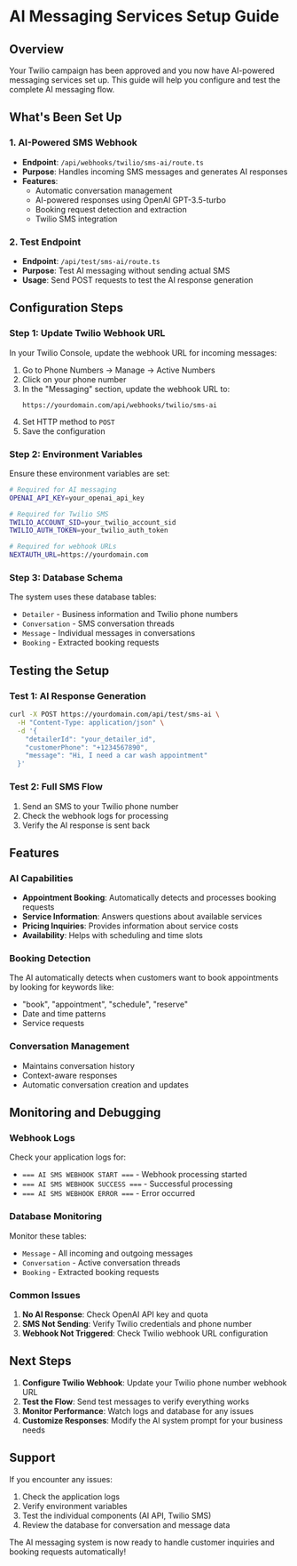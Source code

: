 # AI Messaging Services Setup Guide

## Overview
Your Twilio campaign has been approved and you now have AI-powered messaging services set up. This guide will help you configure and test the complete AI messaging flow.

## What's Been Set Up

### 1. AI-Powered SMS Webhook
- **Endpoint**: `/api/webhooks/twilio/sms-ai/route.ts`
- **Purpose**: Handles incoming SMS messages and generates AI responses
- **Features**:
  - Automatic conversation management
  - AI-powered responses using OpenAI GPT-3.5-turbo
  - Booking request detection and extraction
  - Twilio SMS integration

### 2. Test Endpoint
- **Endpoint**: `/api/test/sms-ai/route.ts`
- **Purpose**: Test AI messaging without sending actual SMS
- **Usage**: Send POST requests to test the AI response generation

## Configuration Steps

### Step 1: Update Twilio Webhook URL
In your Twilio Console, update the webhook URL for incoming messages:

1. Go to Phone Numbers → Manage → Active Numbers
2. Click on your phone number
3. In the "Messaging" section, update the webhook URL to:
   ```
   https://yourdomain.com/api/webhooks/twilio/sms-ai
   ```
4. Set HTTP method to `POST`
5. Save the configuration

### Step 2: Environment Variables
Ensure these environment variables are set:

```bash
# Required for AI messaging
OPENAI_API_KEY=your_openai_api_key

# Required for Twilio SMS
TWILIO_ACCOUNT_SID=your_twilio_account_sid
TWILIO_AUTH_TOKEN=your_twilio_auth_token

# Required for webhook URLs
NEXTAUTH_URL=https://yourdomain.com
```

### Step 3: Database Schema
The system uses these database tables:
- `Detailer` - Business information and Twilio phone numbers
- `Conversation` - SMS conversation threads
- `Message` - Individual messages in conversations
- `Booking` - Extracted booking requests

## Testing the Setup

### Test 1: AI Response Generation
```bash
curl -X POST https://yourdomain.com/api/test/sms-ai \
  -H "Content-Type: application/json" \
  -d '{
    "detailerId": "your_detailer_id",
    "customerPhone": "+1234567890",
    "message": "Hi, I need a car wash appointment"
  }'
```

### Test 2: Full SMS Flow
1. Send an SMS to your Twilio phone number
2. Check the webhook logs for processing
3. Verify the AI response is sent back

## Features

### AI Capabilities
- **Appointment Booking**: Automatically detects and processes booking requests
- **Service Information**: Answers questions about available services
- **Pricing Inquiries**: Provides information about service costs
- **Availability**: Helps with scheduling and time slots

### Booking Detection
The AI automatically detects when customers want to book appointments by looking for keywords like:
- "book", "appointment", "schedule", "reserve"
- Date and time patterns
- Service requests

### Conversation Management
- Maintains conversation history
- Context-aware responses
- Automatic conversation creation and updates

## Monitoring and Debugging

### Webhook Logs
Check your application logs for:
- `=== AI SMS WEBHOOK START ===` - Webhook processing started
- `=== AI SMS WEBHOOK SUCCESS ===` - Successful processing
- `=== AI SMS WEBHOOK ERROR ===` - Error occurred

### Database Monitoring
Monitor these tables:
- `Message` - All incoming and outgoing messages
- `Conversation` - Active conversation threads
- `Booking` - Extracted booking requests

### Common Issues

1. **No AI Response**: Check OpenAI API key and quota
2. **SMS Not Sending**: Verify Twilio credentials and phone number
3. **Webhook Not Triggered**: Check Twilio webhook URL configuration

## Next Steps

1. **Configure Twilio Webhook**: Update your Twilio phone number webhook URL
2. **Test the Flow**: Send test messages to verify everything works
3. **Monitor Performance**: Watch logs and database for any issues
4. **Customize Responses**: Modify the AI system prompt for your business needs

## Support

If you encounter any issues:
1. Check the application logs
2. Verify environment variables
3. Test the individual components (AI API, Twilio SMS)
4. Review the database for conversation and message data

The AI messaging system is now ready to handle customer inquiries and booking requests automatically!
